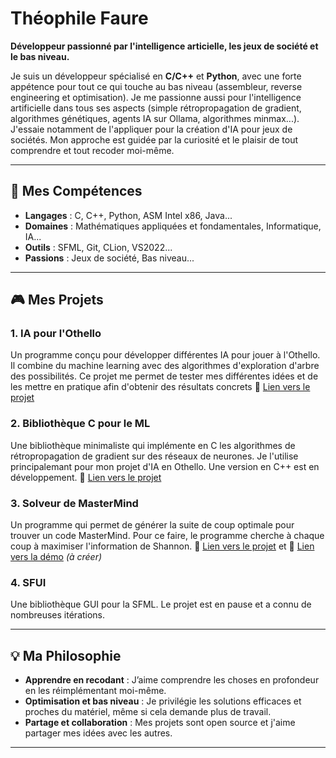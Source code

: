 # Théophile Faure

**Développeur passionné par l'intelligence articielle, les jeux de société et le bas niveau.**

Je suis un développeur spécialisé en **C/C++** et **Python**, avec une forte appétence pour tout ce qui touche au bas niveau (assembleur, reverse engineering et optimisation). 
Je me passionne aussi pour l'intelligence artificielle dans tous ses aspects (simple rétropropagation de gradient, algorithmes génétiques, agents IA sur Ollama, algorithmes minmax...).
J'essaie notamment de l'appliquer pour la création d'IA pour jeux de sociétés.
Mon approche est guidée par la curiosité et le plaisir de tout comprendre et tout recoder moi-même.

---

## 🔧 Mes Compétences
- **Langages** : C, C++, Python, ASM Intel x86, Java...
- **Domaines** : Mathématiques appliquées et fondamentales, Informatique, IA...
- **Outils** : SFML, Git, CLion, VS2022...
- **Passions** : Jeux de société, Bas niveau...

---

## 🎮 Mes Projets
### 1. **IA pour l'Othello**
Un programme conçu pour développer différentes IA pour jouer à l'Othello.
Il combine du machine learning avec des algorithmes d'exploration d'arbre des possibilités.
Ce projet me permet de tester mes différentes idées et de les mettre en pratique afin d'obtenir des résultats concrets
🔗 [Lien vers le projet](https://github.com/TheophileFaure/AIthello)


### 2. **Bibliothèque C pour le ML**
Une bibliothèque minimaliste qui implémente en C les algorithmes de rétropropagation de gradient sur des réseaux de neurones.
Je l'utilise principalemant pour mon projet d'IA en Othello.
Une version en C++ est en développement.
🔗 [Lien vers le projet](https://github.com/TOMgrec/AIthello/tree/main/src/nl)

### 3. **Solveur de MasterMind**
Un programme qui permet de générer la suite de coup optimale pour trouver un code MasterMind.
Pour ce faire, le programme cherche à chaque coup à maximiser l'information de Shannon.
🔗 [Lien vers le projet](https://github.com/TheophileFaure/Mastermind-Solver) et 🔗 [Lien vers la démo](#) *(à créer)*

### 4. **SFUI**
Une bibliothèque GUI pour la SFML. 
Le projet est en pause et a connu de nombreuses itérations.

---

## 💡 Ma Philosophie
- **Apprendre en recodant** : J’aime comprendre les choses en profondeur en les réimplémentant moi-même.
- **Optimisation et bas niveau** : Je privilégie les solutions efficaces et proches du matériel, même si cela demande plus de travail.
- **Partage et collaboration** : Mes projets sont open source et j'aime partager mes idées avec les autres.

---
